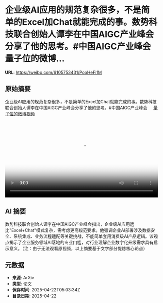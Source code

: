 # 企业级AI应用的规范复杂很多，不是简单的Excel加Chat就能完成的事。数势科技联合创始人谭李在中国AIGC产业峰会分享了他的思考。#中国AIGC产业峰会 量子位的微博...

**URL**: https://weibo.com/6105753431/PooHeFi1M

## 原始摘要

企业级AI应用的规范复杂很多，不是简单的Excel加Chat就能完成的事。数势科技联合创始人谭李在中国AIGC产业峰会分享了他的思考。#中国AIGC产业峰会 <a href="https://video.weibo.com/show?fid=1034:5157876835221574" data-hide=""><span class="url-icon"><img style="width: 1rem;height: 1rem" src="https://h5.sinaimg.cn/upload/2015/09/25/3/timeline_card_small_video_default.png" referrerpolicy="no-referrer"></span><span class="surl-text">量子位的微博视频</span></a> <br clear="both"><div style="clear: both"></div><video controls="controls" poster="https://tvax4.sinaimg.cn/orj480/006Fd7o3ly1i0of3u4x23j30u01hcjtm.jpg" style="width: 100%"><source src="https://f.video.weibocdn.com/o0/IlAargsZlx08nE3bGEx201041200cd0D0E010.mp4?label=mp4_720p&amp;template=720x1280.24.0&amp;ori=0&amp;ps=1CwnkDw1GXwCQx&amp;Expires=1745301763&amp;ssig=8%2F95IkTBuv&amp;KID=unistore,video"><source src="https://f.video.weibocdn.com/o0/Ln8Wn9zOlx08nE3cBvna010412006xv10E010.mp4?label=mp4_hd&amp;template=540x960.24.0&amp;ori=0&amp;ps=1CwnkDw1GXwCQx&amp;Expires=1745301763&amp;ssig=PJ75eqrYEu&amp;KID=unistore,video"><source src="https://f.video.weibocdn.com/o0/AN8xq4Yplx08nE3bRuWc010412003vsN0E010.mp4?label=mp4_ld&amp;template=360x640.24.0&amp;ori=0&amp;ps=1CwnkDw1GXwCQx&amp;Expires=1745301763&amp;ssig=sbRKRotCO1&amp;KID=unistore,video"><p>视频无法显示，请前往<a href="https://video.weibo.com/show?fid=1034%3A5157876835221574" target="_blank" rel="noopener noreferrer">微博视频</a>观看。</p></video>

## AI 摘要

数势科技联合创始人谭李在中国AIGC产业峰会指出，企业级AI应用远比"Excel+Chat"模式复杂，需考虑更高规范要求。他强调企业AI部署涉及数据安全、系统集成、业务流程适配等关键挑战，不能简单套用消费级AI产品逻辑。该观点揭示了企业服务领域AI落地的专业门槛，对行业理解企业数字化升级需求具有启示意义。（注：由于无法观看原视频，以上摘要基于文字部分提炼核心论点）

## 元数据

- **来源**: ArXiv
- **类型**: 论文
- **保存时间**: 2025-04-22T05:03:34Z
- **目录日期**: 2025-04-22
